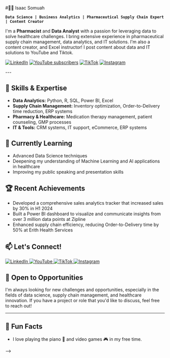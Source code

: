 #👨‍💻 Isaac Somuah

**`Data Science | Business Analytics | Pharmaceutical Supply Chain Expert | Content Creator`**

I'm a **Pharmacist** and **Data Analyst** with a passion for leveraging data to solve healthcare challenges. I bring extensive experience in pharmaceutical supply chain management, data analytics, and IT solutions. I'm also a content creator, and Excel instructor! I post content about data and IT solutions to YouTube and Tiktok.

<p align="left">
   <a href="https://www.linkedin.com/in/isaacsomuah">
      <img alt="LinkedIn" title="Connect with me on LinkedIn" src="https://custom-icon-badges.demolab.com/badge/-Connect-blue?style=for-the-badge&logo=linkedin&logoColor=white&labelColor=0A66C2"/></a>
   <a href="https://www.youtube.com/@isaacsomuah?sub_confirmation=1">
      <img alt="YouTube subscribers" title="Subscribe to my YouTube channel" src="https://custom-icon-badges.demolab.com/youtube/channel/subscribers/UC2WHjPDvbE6O328n17ZGcfg?color=%23E05D44&label=SUBSCRIBE&logo=video&logoColor=white&style=for-the-badge&labelColor=CE4630"/></a> 
   <a href="https://www.tiktok.com/@isgyane">
      <img alt="TikTok" title="Follow me on TikTok" src="https://custom-icon-badges.demolab.com/badge/-Follow-red?style=for-the-badge&logo=tiktok&logoColor=white&labelColor=EE1D52"/></a> 
   <a href="https://www.instagram.com/isgyane/">
      <img alt="Instagram" title="Follow me on Instagram" src="https://custom-icon-badges.demolab.com/badge/-Follow-E4405F?style=for-the-badge&logo=instagram&logoColor=white&labelColor=C13584"/></a>
</p>
---

## 🚀 Skills & Expertise

- **Data Analytics:** Python, R, SQL, Power BI, Excel
- **Supply Chain Management:** Inventory optimization, Order-to-Delivery time reduction, ERP systems
- **Pharmacy & Healthcare:** Medication therapy management, patient counseling, GMP processes
- **IT & Tools:** CRM systems, IT support, eCommerce, ERP systems

## 🌱 Currently Learning

- Advanced Data Science techniques
- Deepening my understanding of Machine Learning and AI applications in healthcare
- Improving my public speaking and presentation skills

## 🏆 Recent Achievements

- Developed a comprehensive sales analytics tracker that increased sales by 30% in H1 2024
- Built a Power BI dashboard to visualize and communicate insights from over 3 million data points at Zipline
- Enhanced supply chain efficiency, reducing Order-to-Delivery time by 50% at Erith Health Services

## 📫 Let's Connect!

<a href="https://www.linkedin.com/in/isaacsomuah" target="_blank">
  <img src="https://img.shields.io/badge/LinkedIn-0077B5?style=for-the-badge&logo=linkedin&logoColor=white" alt="LinkedIn"/>
</a>
<a href="https://www.youtube.com/isaacsomuah" target="_blank">
  <img src="https://img.shields.io/badge/YouTube-FF0000?style=for-the-badge&logo=youtube&logoColor=white" alt="YouTube"/>
</a>
<a href="https://www.tiktok.com/@isgyane" target="_blank">
  <img src="https://img.shields.io/badge/TikTok-000000?style=for-the-badge&logo=tiktok&logoColor=white" alt="TikTok"/>
</a>
<a href="https://www.instagram.com/isgyane/" target="_blank">
  <img src="https://img.shields.io/badge/Instagram-E4405F?style=for-the-badge&logo=instagram&logoColor=white" alt="Instagram"/>
</a>


## 💼 Open to Opportunities

I'm always looking for new challenges and opportunities, especially in the fields of data science, supply chain management, and healthcare innovation. If you have a project or role that you'd like to discuss, feel free to reach out!

---

## 🎨 Fun Facts

- I love playing the piano 🎹 and video games 🎮 in my free time.

-->
